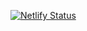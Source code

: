 [![Netlify Status](https://api.netlify.com/api/v1/badges/f84779b0-885e-40f7-92d2-4fd36278c203/deploy-status)](https://alcatrazfp.netlify.app)
